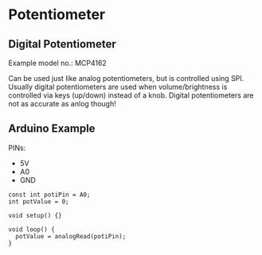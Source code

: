 # Potentiometer

## Digital Potentiometer

Example model no.: MCP4162

Can be used just like analog potentiometers, but is controlled using SPI. Usually digital potentiometers are used when volume/brightness is controlled via keys (up/down) instead of a knob. Digital potentiometers are not as accurate as anlog though!

## Arduino Example

PINs:
- 5V
- A0
- GND

```arduino
const int potiPin = A0;
int potValue = 0;

void setup() {}

void loop() {
  potValue = analogRead(potiPin);
}
```
